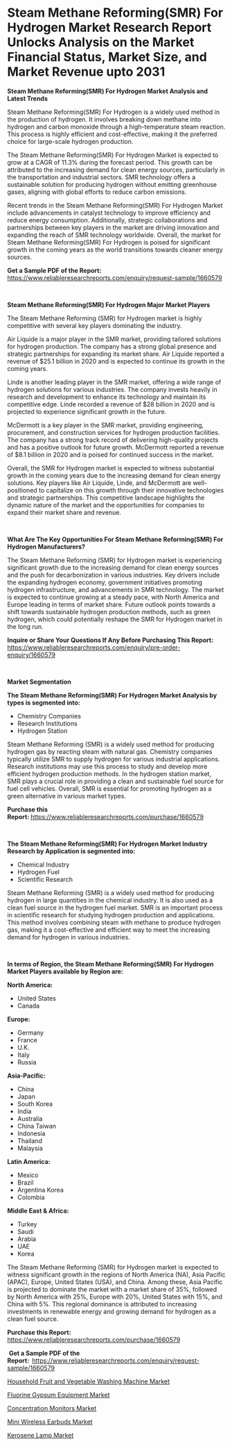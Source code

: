 <p><h1>Steam Methane Reforming(SMR) For Hydrogen Market Research Report Unlocks Analysis on the Market Financial Status, Market Size, and Market Revenue upto 2031</h1></p><p><strong>Steam Methane Reforming(SMR) For Hydrogen Market Analysis and Latest Trends</strong></p>
<p><p>Steam Methane Reforming(SMR) For Hydrogen is a widely used method in the production of hydrogen. It involves breaking down methane into hydrogen and carbon monoxide through a high-temperature steam reaction. This process is highly efficient and cost-effective, making it the preferred choice for large-scale hydrogen production.</p><p>The Steam Methane Reforming(SMR) For Hydrogen Market is expected to grow at a CAGR of 11.3% during the forecast period. This growth can be attributed to the increasing demand for clean energy sources, particularly in the transportation and industrial sectors. SMR technology offers a sustainable solution for producing hydrogen without emitting greenhouse gases, aligning with global efforts to reduce carbon emissions.</p><p>Recent trends in the Steam Methane Reforming(SMR) For Hydrogen Market include advancements in catalyst technology to improve efficiency and reduce energy consumption. Additionally, strategic collaborations and partnerships between key players in the market are driving innovation and expanding the reach of SMR technology worldwide. Overall, the market for Steam Methane Reforming(SMR) For Hydrogen is poised for significant growth in the coming years as the world transitions towards cleaner energy sources.</p></p>
<p><strong>Get a Sample PDF of the Report:&nbsp;</strong> <a href="https://www.reliableresearchreports.com/enquiry/request-sample/1660579">https://www.reliableresearchreports.com/enquiry/request-sample/1660579</a></p>
<p>&nbsp;</p>
<p><strong>Steam Methane Reforming(SMR) For Hydrogen Major Market Players</strong></p>
<p><p>The Steam Methane Reforming (SMR) for Hydrogen market is highly competitive with several key players dominating the industry. </p><p>Air Liquide is a major player in the SMR market, providing tailored solutions for hydrogen production. The company has a strong global presence and strategic partnerships for expanding its market share. Air Liquide reported a revenue of $25.1 billion in 2020 and is expected to continue its growth in the coming years.</p><p>Linde is another leading player in the SMR market, offering a wide range of hydrogen solutions for various industries. The company invests heavily in research and development to enhance its technology and maintain its competitive edge. Linde recorded a revenue of $28 billion in 2020 and is projected to experience significant growth in the future.</p><p>McDermott is a key player in the SMR market, providing engineering, procurement, and construction services for hydrogen production facilities. The company has a strong track record of delivering high-quality projects and has a positive outlook for future growth. McDermott reported a revenue of $8.1 billion in 2020 and is poised for continued success in the market.</p><p>Overall, the SMR for Hydrogen market is expected to witness substantial growth in the coming years due to the increasing demand for clean energy solutions. Key players like Air Liquide, Linde, and McDermott are well-positioned to capitalize on this growth through their innovative technologies and strategic partnerships. This competitive landscape highlights the dynamic nature of the market and the opportunities for companies to expand their market share and revenue.</p></p>
<p>&nbsp;</p>
<p><strong>What Are The Key Opportunities For Steam Methane Reforming(SMR) For Hydrogen Manufacturers?</strong></p>
<p><p>The Steam Methane Reforming (SMR) for Hydrogen market is experiencing significant growth due to the increasing demand for clean energy sources and the push for decarbonization in various industries. Key drivers include the expanding hydrogen economy, government initiatives promoting hydrogen infrastructure, and advancements in SMR technology. The market is expected to continue growing at a steady pace, with North America and Europe leading in terms of market share. Future outlook points towards a shift towards sustainable hydrogen production methods, such as green hydrogen, which could potentially reshape the SMR for Hydrogen market in the long run.</p></p>
<p><strong>Inquire or Share Your Questions If Any Before Purchasing This Report:</strong> <a href="https://www.reliableresearchreports.com/enquiry/pre-order-enquiry/1660579">https://www.reliableresearchreports.com/enquiry/pre-order-enquiry/1660579</a></p>
<p>&nbsp;</p>
<p><strong>Market Segmentation</strong></p>
<p><strong>The Steam Methane Reforming(SMR) For Hydrogen Market Analysis by types is segmented into:</strong></p>
<p><ul><li>Chemistry Companies</li><li>Research Institutions</li><li>Hydrogen Station</li></ul></p>
<p><p>Steam Methane Reforming (SMR) is a widely used method for producing hydrogen gas by reacting steam with natural gas. Chemistry companies typically utilize SMR to supply hydrogen for various industrial applications. Research institutions may use this process to study and develop more efficient hydrogen production methods. In the hydrogen station market, SMR plays a crucial role in providing a clean and sustainable fuel source for fuel cell vehicles. Overall, SMR is essential for promoting hydrogen as a green alternative in various market types.</p></p>
<p><strong>Purchase this Report:&nbsp;</strong><a href="https://www.reliableresearchreports.com/purchase/1660579">https://www.reliableresearchreports.com/purchase/1660579</a></p>
<p>&nbsp;</p>
<p><strong>The Steam Methane Reforming(SMR) For Hydrogen Market Industry Research by Application is segmented into:</strong></p>
<p><ul><li>Chemical Industry</li><li>Hydrogen Fuel</li><li>Scientific Research</li></ul></p>
<p><p>Steam Methane Reforming (SMR) is a widely used method for producing hydrogen in large quantities in the chemical industry. It is also used as a clean fuel source in the hydrogen fuel market. SMR is an important process in scientific research for studying hydrogen production and applications. This method involves combining steam with methane to produce hydrogen gas, making it a cost-effective and efficient way to meet the increasing demand for hydrogen in various industries.</p></p>
<p>&nbsp;</p>
<p><strong>In terms of Region, the Steam Methane Reforming(SMR) For Hydrogen Market Players available by Region are:</strong></p>
<p>
    <p> <strong> North America: </strong>
        <ul>
            <li>United States</li>
            <li>Canada</li>
        </ul>
        </p> 
    <p> <strong> Europe: </strong>
        <ul>
            <li>Germany</li>
            <li>France</li>
            <li>U.K.</li>
            <li>Italy</li>
            <li>Russia</li>
        </ul>
        </p> 
    <p> <strong> Asia-Pacific: </strong>
        <ul>
            <li>China</li>
            <li>Japan</li>
            <li>South Korea</li>
            <li>India</li>
            <li>Australia</li>
            <li>China Taiwan</li>
            <li>Indonesia</li>
            <li>Thailand</li>
            <li>Malaysia</li>
        </ul>
        </p> 
    <p> <strong> Latin America: </strong>
        <ul>
            <li>Mexico</li>
            <li>Brazil</li>
            <li>Argentina Korea</li>
            <li>Colombia</li>
        </ul>
        </p> 
    <p> <strong> Middle East & Africa: </strong>
        <ul>
            <li>Turkey</li>
            <li>Saudi</li>
            <li>Arabia</li>
            <li>UAE</li>
            <li>Korea</li>
        </ul>
    </p>
    </p>
<p><p>The Steam Methane Reforming (SMR) for Hydrogen market is expected to witness significant growth in the regions of North America (NA), Asia Pacific (APAC), Europe, United States (USA), and China. Among these, Asia Pacific is projected to dominate the market with a market share of 35%, followed by North America with 25%, Europe with 20%, United States with 15%, and China with 5%. This regional dominance is attributed to increasing investments in renewable energy and growing demand for hydrogen as a clean fuel source.</p></p>
<p><strong>Purchase this Report: </strong><a href="https://www.reliableresearchreports.com/purchase/1660579">https://www.reliableresearchreports.com/purchase/1660579</a></p>
<p>&nbsp;<strong>Get a Sample PDF of the Report:&nbsp;&nbsp;</strong><a href="https://www.reliableresearchreports.com/enquiry/request-sample/1660579">https://www.reliableresearchreports.com/enquiry/request-sample/1660579</a></p>
<p><strong></strong></p>
<p><p><a href="https://spotless-saver-8fd.notion.site/Household-Fruit-and-Vegetable-Washing-Machine-Market-Furnish-Information-about-Market-Size-Market-S-7729310e459a4f59b8fc52ebc544893b">Household Fruit and Vegetable Washing Machine Market</a></p><p><a href="https://gentle-editor-9db.notion.site/Fluorine-Gypsum-Equipment-Market-Challenges-Opportunities-and-Growth-Drivers-and-Major-Market-Pla-60cb9cebfab744339fb3dcb0946d76fd">Fluorine Gypsum Equipment Market</a></p><p><a href="https://frill-swim-3cd.notion.site/Concentration-Monitors-Market-Size-Market-Share-and-Global-Market-Analysis-Report-2024-2031-1faa6c826f9b41d8b224294cdd50ea72">Concentration Monitors Market</a></p><p><a href="https://view.publitas.com/reportprime-1/mini-wireless-earbuds-market-challenges-opportunities-and-growth-drivers-and-major-market-players-forecasted-for-period-from-2024-2031/">Mini Wireless Earbuds Market</a></p><p><a href="https://view.publitas.com/reportprime-1/kerosene-lamp-market-with-the-goal-of-estimating-the-market-size-and-future-growth-potential-of-various-market-segments-based-on-component-applications-end-user-and-region/">Kerosene Lamp Market</a></p></p>